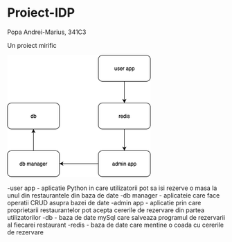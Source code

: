 # Proiect-IDP
Popa Andrei-Marius, 341C3

Un proiect mirific

![Architecture diagram](img1.png)

-user app - aplicatie Python in care utilizatorii pot sa isi rezerve o masa la unul din restaurantele din baza de date
-db manager - aplicateie care face operatii CRUD asupra bazei de date
-admin app - aplicatie prin care proprietarii restaurantelor pot acepta cererile de rezervare din partea utilizatorilor
-db - baza de date mySql care salveaza programul de rezervarii al fiecarei restaurant
-redis - baza de date care mentine o coada cu cererile de rezervare

